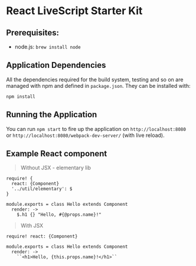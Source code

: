 React LiveScript Starter Kit
============================

## Prerequisites:

- node.js: `brew install node`

## Application Dependencies

All the dependencies required for the build system, testing and so on are managed with npm and defined in `package.json`.
They can be installed with:

```
npm install
```

## Running the Application

You can run `npm start` to fire up the application on `http://localhost:8080`
or `http://localhost:8080/webpack-dev-server/` (with live reload).

## Example React component

> Without JSX - elementary lib

```LiveScript
require! {
  react: {Component}
  '../util/elementary': $
}

module.exports = class Hello extends Component
  render: ->
    $.h1 {} "Hello, #{@props.name}!"
```

> With JSX

```LiveScript
require! react: {Component}

module.exports = class Hello extends Component
  render: ->
    ``<h1>Hello, {this.props.name}!</h1>``
```
